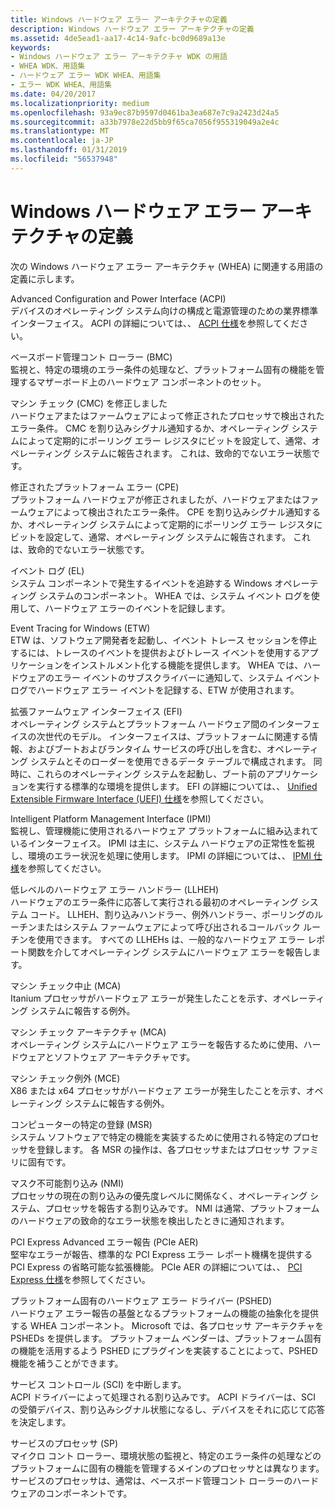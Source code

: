 ```yaml
---
title: Windows ハードウェア エラー アーキテクチャの定義
description: Windows ハードウェア エラー アーキテクチャの定義
ms.assetid: 4de5ead1-aa17-4c14-9afc-bc0d9689a13e
keywords:
- Windows ハードウェア エラー アーキテクチャ WDK の用語
- WHEA WDK、用語集
- ハードウェア エラー WDK WHEA、用語集
- エラー WDK WHEA、用語集
ms.date: 04/20/2017
ms.localizationpriority: medium
ms.openlocfilehash: 93a9ec87b9597d0461ba3ea687e7c9a2423d24a5
ms.sourcegitcommit: a33b7978e22d5bb9f65ca7056f955319049a2e4c
ms.translationtype: MT
ms.contentlocale: ja-JP
ms.lasthandoff: 01/31/2019
ms.locfileid: "56537948"
---
```

# <a name="windows-hardware-error-architecture-definitions"></a>Windows ハードウェア エラー アーキテクチャの定義


次の Windows ハードウェア エラー アーキテクチャ (WHEA) に関連する用語の定義に示します。

<a href="" id="advanced-configuration-and-power-interface--acpi-"></a>Advanced Configuration and Power Interface (ACPI)  
デバイスのオペレーティング システム向けの構成と電源管理のための業界標準インターフェイス。 ACPI の詳細については、、 [ACPI 仕様](https://go.microsoft.com/fwlink/p/?linkid=69483)を参照してください。

<a href="" id="baseboard-management-controller--bmc-"></a>ベースボード管理コント ローラー (BMC)  
監視と、特定の環境のエラー条件の処理など、プラットフォーム固有の機能を管理するマザーボード上のハードウェア コンポーネントのセット。

<a href="" id="corrected-machine-check--cmc-"></a>マシン チェック (CMC) を修正しました  
ハードウェアまたはファームウェアによって修正されたプロセッサで検出されたエラー条件。 CMC を割り込みシグナル通知するか、オペレーティング システムによって定期的にポーリング エラー レジスタにビットを設定して、通常、オペレーティング システムに報告されます。 これは、致命的でないエラー状態です。

<a href="" id="corrected-platform-error--cpe-"></a>修正されたプラットフォーム エラー (CPE)  
プラットフォーム ハードウェアが修正されましたが、ハードウェアまたはファームウェアによって検出されたエラー条件。 CPE を割り込みシグナル通知するか、オペレーティング システムによって定期的にポーリング エラー レジスタにビットを設定して、通常、オペレーティング システムに報告されます。 これは、致命的でないエラー状態です。

<a href="" id="event-log--el-"></a>イベント ログ (EL)  
システム コンポーネントで発生するイベントを追跡する Windows オペレーティング システムのコンポーネント。 WHEA では、システム イベント ログを使用して、ハードウェア エラーのイベントを記録します。

<a href="" id="event-tracing-for-windows--etw-"></a>Event Tracing for Windows (ETW)  
ETW は、ソフトウェア開発者を起動し、イベント トレース セッションを停止するには、トレースのイベントを提供およびトレース イベントを使用するアプリケーションをインストルメント化する機能を提供します。 WHEA では、ハードウェアのエラー イベントのサブスクライバーに通知して、システム イベント ログでハードウェア エラー イベントを記録する、ETW が使用されます。

<a href="" id="extensible-firmware-interface--efi-"></a>拡張ファームウェア インターフェイス (EFI)  
オペレーティング システムとプラットフォーム ハードウェア間のインターフェイスの次世代のモデル。 インターフェイスは、プラットフォームに関連する情報、およびブートおよびランタイム サービスの呼び出しを含む、オペレーティング システムとそのローダーを使用できるデータ テーブルで構成されます。 同時に、これらのオペレーティング システムを起動し、ブート前のアプリケーションを実行する標準的な環境を提供します。 EFI の詳細については、、 [Unified Extensible Firmware Interface (UEFI) 仕様](https://go.microsoft.com/fwlink/p/?linkid=69484)を参照してください。

<a href="" id="intelligent-platform-management-interface--ipmi-"></a>Intelligent Platform Management Interface (IPMI)  
監視し、管理機能に使用されるハードウェア プラットフォームに組み込まれているインターフェイス。 IPMI は主に、システム ハードウェアの正常性を監視し、環境のエラー状況を処理に使用します。 IPMI の詳細については、、 [IPMI 仕様](https://go.microsoft.com/fwlink/p/?linkid=69485)を参照してください。

<a href="" id="low-level-hardware-error-handler--llheh-"></a>低レベルのハードウェア エラー ハンドラー (LLHEH)  
ハードウェアのエラー条件に応答して実行される最初のオペレーティング システム コード。 LLHEH、割り込みハンドラー、例外ハンドラー、ポーリングのルーチンまたはシステム ファームウェアによって呼び出されるコールバック ルーチンを使用できます。 すべての LLHEHs は、一般的なハードウェア エラー レポート関数を介してオペレーティング システムにハードウェア エラーを報告します。

<a href="" id="machine-check-abort--mca-"></a>マシン チェック中止 (MCA)  
Itanium プロセッサがハードウェア エラーが発生したことを示す、オペレーティング システムに報告する例外。

<a href="" id="machine-check-architecture--mca-"></a>マシン チェック アーキテクチャ (MCA)  
オペレーティング システムにハードウェア エラーを報告するために使用、ハードウェアとソフトウェア アーキテクチャです。

<a href="" id="machine-check-exception--mce-"></a>マシン チェック例外 (MCE)  
X86 または x64 プロセッサがハードウェア エラーが発生したことを示す、オペレーティング システムに報告する例外。

<a href="" id="machine-specific-register--msr-"></a>コンピューターの特定の登録 (MSR)  
システム ソフトウェアで特定の機能を実装するために使用される特定のプロセッサを登録します。 各 MSR の操作は、各プロセッサまたはプロセッサ ファミリに固有です。

<a href="" id="nonmaskable-interrupt--nmi-"></a>マスク不可能割り込み (NMI)  
プロセッサの現在の割り込みの優先度レベルに関係なく、オペレーティング システム、プロセッサを報告する割り込みです。 NMI は通常、プラットフォームのハードウェアの致命的なエラー状態を検出したときに通知されます。

<a href="" id="pci-express-advanced-error-reporting--pcie-aer-"></a>PCI Express Advanced エラー報告 (PCIe AER)  
堅牢なエラーが報告、標準的な PCI Express エラー レポート機構を提供する PCI Express の省略可能な拡張機能。 PCIe AER の詳細については、、 [PCI Express 仕様](https://go.microsoft.com/fwlink/p/?linkid=69486)を参照してください。

<a href="" id="platform-specific-hardware-error-driver--pshed-"></a>プラットフォーム固有のハードウェア エラー ドライバー (PSHED)  
ハードウェア エラー報告の基盤となるプラットフォームの機能の抽象化を提供する WHEA コンポーネント。 Microsoft では、各プロセッサ アーキテクチャを PSHEDs を提供します。 プラットフォーム ベンダーは、プラットフォーム固有の機能を活用するよう PSHED にプラグインを実装することによって、PSHED 機能を補うことができます。

<a href="" id="service-control-interrupt--sci-"></a>サービス コントロール (SCI) を中断します。  
ACPI ドライバーによって処理される割り込みです。 ACPI ドライバーは、SCI の受領デバイス、割り込みシグナル状態になるし、デバイスをそれに応じて応答を決定します。

<a href="" id="service-processor--sp-"></a>サービスのプロセッサ (SP)  
マイクロ コント ローラー、環境状態の監視と、特定のエラー条件の処理などのプラットフォームに固有の機能を管理するメインのプロセッサとは異なります。 サービスのプロセッサは、通常は、ベースボード管理コント ローラーのハードウェアのコンポーネントです。

 

 




